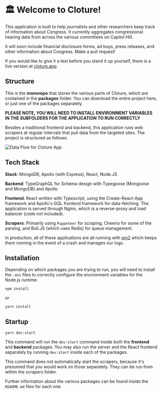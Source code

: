 # 🏛️ Welcome to Cloture!

This application is built to help journalists and other researchers keep track of information about Congress. It currently aggregates congressional hearing data from across the various committees on Capitol Hill.

It will soon include financial disclosure forms, ad buys, press releases, and other information about Congress. Make a pull request!

If you would like to give it a test before you stand it up yourself, there is a live version at [cloture.app](http://www.cloture.app/).

## Structure

This is the **monorepo** that stores the various parts of Cloture, which are contained in the **packages** folder. You can download the entire project here, or just one of the packages separately.

**PLEASE NOTE, YOU WILL NEED TO INSTALL ENVIRONMENT VARIABLES IN THE SUBFOLDERS FOR THE APPLICATION TO RUN CORRECTLY**

Besides a traditional frontend and backend, this application runs web scrapers at regular intervals that pull data from the targeted sites. The project is structured as follows:

![Data Flow for Cloture App](https://storage.googleapis.com/cloture/ClotureFlow.png)

## Tech Stack

**Stack**: MongoDB, Apollo (with Express), React, Node.JS

**Backend**: TypeGraphQL for Schema design with Typegoose (Mongoose and MongoDB) and Apollo

**Frontend**: React written with Typescript, using the Create-React-App framework and Apollo's GQL frontend framework for data-fetching. The application is served through Nginx, which is a reverse-proxy and load balancer (code not included).

**Scrapers**: Primarily using `Puppeteer` for scraping, Cheerio for some of the parsing, and Bull.JS (which uses Redis) for queue management.

In production, all of these applications are all running with [pm2](https://pm2.io/) which keeps them running in the event of a crash and manages our logs.

## Installation

Depending on which packages you are trying to run, you will need to install the `.env` files to correctly configure the environment variables for the Node.js runtime.

`npm install`

_or_

`yarn install`


## Startup

`yarn dev:start`

This command will run the `dev:start` command inside both the **frontend** and **backend** packages. You may also run the server and the React frontend separately by running `dev:start` inside each of the packages.

This command does not automatically start the scrapers, because it's presumed that you would work on those separately. They can be run from within the scrapers folder.

Further information about the various packages can be found inside the `README.md` files for each one.
